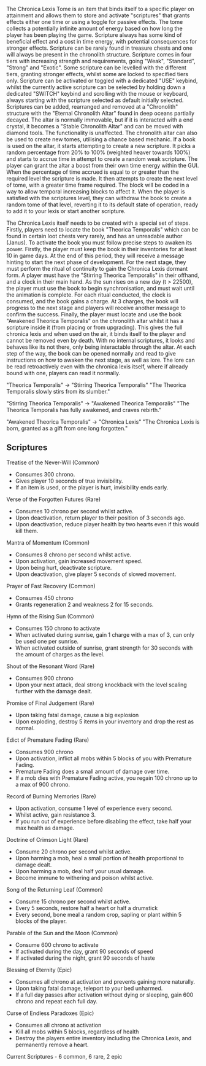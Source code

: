 The Chronica Lexis Tome is an item that binds itself to a specific player on attainment and allows them to store and activate "scriptures" that grants effects either one time or using a toggle for passive effects. The tome collects a potentially infinite amount of energy based on how long the player has been playing the game. Scripture always has some kind of beneficial effect and a cost in time energy, with potential consequences for stronger effects. Scripture can be rarely found in treasure chests and one will always be present in the chronolith structure. Scripture comes in four tiers with increasing strength and requirements, going "Weak", "Standard", "Strong" and "Exotic". Some scripture can be levelled with the different tiers, granting stronger effects, whilst some are locked to specified tiers only. Scripture can be activated or toggled with a dedicated "USE" keybind, whilst the currently active scripture can be selected by holding down a dedicated "SWITCH" keybind and scrolling with the mouse or keyboard, always starting with the scripture selected as default initially selected. Scriptures can be added, rearranged and removed at a "Chronolith" structure with the "Eternal Chronolith Altar" found in deep oceans partially decayed. The altar is normally immovable, but if it is interacted with a end crystal, it becomes a "Stable Chronolith Altar" and can be moved with diamond tools. The functionality is unaffected. The chronolith altar can also be used to create new tomes, utilising a chance based mechanic. If a book is used on the altar, it starts attempting to create a new scripture. It picks a random percentage from 20% to 100% (weighted heaver towards 100%) and starts to accrue time in attempt to create a random weak scripture. The player can grant the altar a boost from their own time energy within the GUI. When the percentage of time accrued is equal to or greater than the required level the scripture is made. It then attempts to create the next level of tome, with a greater time frame required. The block will be coded in a way to allow temporal increasing blocks to affect it. When the player is satisfied with the scriptures level, they can withdraw the book to create a random tome of that level, reverting it to its default state of operation, ready to add it to your lexis or start another scripture. 

The Chronica Lexis itself needs to be created with a special set of steps. Firstly, players need to locate the book "Theorica Temporalis" which can be found in certain loot chests very rarely, and has an unreadable author (Janus). To activate the book you must follow precise steps to awaken its power. Firstly, the player must keep the book in their inventories for at least 10 in game days. At the end of this period, they will receive a message hinting to start the next phase of development. For the next stage, they must perform the ritual of continuity to gain the Chronica Lexis dormant form. A player must have the "Stirring Theorica Temporalis" in their offhand, and a clock in their main hand. As the sun rises on a new day (t > 22500), the player must use the book to begin synchronisation, and must wait until the animation is complete. For each ritual conducted, the clock is consumed, and the book gains a charge. At 3 charges, the book will progress to the next stage and players will receive another message to confirm the success. Finally, the player must locate and use the book "Awakened Theorica Temporalis" on the chronolith altar whilst it has a scripture inside it (from placing or from upgrading). This gives the full chronica lexis and when used on the air, it binds itself to the player and cannot be removed even by death. With no internal scriptures, it looks and behaves like its not there, only being interactable through the altar. At each step of the way, the book can be opened normally and read to give instructions on how to awaken the next stage, as well as lore. The lore can be read retroactively even with the chronica lexis itself, where if already bound with one, players can read it normally.

"Theorica Temporalis" -> "Stirring Theorica Temporalis"
	"The Theorica Temporalis slowly stirs from its slumber."

"Stirring Theorica Temporalis" -> "Awakened Theorica Temporalis"
	"The Theorica Temporalis has fully awakened, and craves rebirth."

"Awakened Theorica Temporalis" -> "Chronica Lexis"
	"The Chronica Lexis is born, granted as a gift from one long forgotten."

## Scriptures
Treatise of the Never-Will (Common)
- Consumes 300 chrono.
- Gives player 10 seconds of true invisibility.
- If an item is used, or the player is hurt, invisibility ends early.

Verse of the Forgotten Futures (Rare)
- Consumes 10 chrono per second whilst active.
- Upon deactivation, return player to their position of 3 seconds ago.
- Upon deactivation, reduce player health by two hearts even if this would kill them.

Mantra of Momentum (Common)
- Consumes 8 chrono per second whilst active.
- Upon activation, gain increased movement speed.
- Upon being hurt, deactivate scripture.
- Upon deactivation, give player 5 seconds of slowed movement.

Prayer of Fast Recovery (Common)
- Consumes 450 chrono
- Grants regeneration 2 and weakness 2 for 15 seconds.

Hymn of the Rising Sun (Common)
- Consumes 150 chrono to activate
- When activated during sunrise, gain 1 charge with a max of 3, can only be used one per sunrise.
- When activated outside of sunrise, grant strength for 30 seconds with the amount of charges as the level.

Shout of the Resonant Word (Rare)
- Consumes 900 chrono
- Upon your next attack, deal strong knockback with the level scaling further with the damage dealt.

Promise of Final Judgement (Rare)
- Upon taking fatal damage, cause a big explosion
- Upon exploding, destroy 5 items in your inventory and drop the rest as normal.

Edict of Premature Fading (Rare)
- Consumes 900 chrono
- Upon activation, inflict all mobs within 5 blocks of you with Premature Fading.
- Premature Fading does a small amount of damage over time.
- If a mob dies with Premature Fading active, you regain 100 chrono up to a max of 900 chrono.

Record of Burning Memories (Rare)
- Upon activation, consume 1 level of experience every second.
- Whilst active, gain resistance 3.
- If you run out of experience before disabling the effect, take half your max health as damage.

Doctrine of Crimson Light (Rare)
- Consume 20 chrono per second whilst active.
- Upon harming a mob, heal a small portion of health proportional to damage dealt.
- Upon harming a mob, deal half your usual damage.
- Become immune to withering and poison whilst active.

Song of the Returning Leaf (Common)
- Consume 15 chrono per second whilst active.
- Every 5 seconds, restore half a heart or half a drumstick
- Every second, bone meal a random crop, sapling or plant within 5 blocks of the player.

Parable of the Sun and the Moon (Common)
- Consume 600 chrono to activate
- If activated during the day, grant 90 seconds of speed
- If activated during the night, grant 90 seconds of haste

Blessing of Eternity (Epic)
- Consumes all chrono at activation and prevents gaining more naturally.
- Upon taking fatal damage, teleport to your bed unharmed.
- If a full day passes after activation without dying or sleeping, gain 600 chrono and repeat each full day.

Curse of Endless Paradoxes (Epic)
- Consumes all chrono at activation
- Kill all mobs within 5 blocks, regardless of health
- Destroy the players entire inventory including the Chronica Lexis, and permanently remove a heart.

Current Scriptures - 6 common, 6 rare, 2 epic
